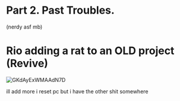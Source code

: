# Part 2. Past Troubles.

(nerdy asf mb)

# Rio adding a rat to an OLD project (Revive)
![GKdAyExWMAAdN7D](https://github.com/Twin1dev/Eon-Document/assets/64933300/c8fe625a-4a9a-4960-999e-4696a7ffef1c)


ill add more i reset pc but i have the other shit somewhere
